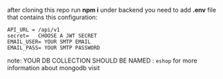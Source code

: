 after cloning this repo run **npm i** 
under backend you need to add **.env** file that contains this configuration:
```
API_URL = /api/v1
secret=   CHOOSE A JWT SECRET 
EMAIL_USER= YOUR SMTP EMAIL
EMAIL_PASS= YOUR SMTP PASSWORD
```

note: 
YOUR DB COLLECTION SHOULD BE NAMED : `eshop`
for more information about mongodb visit 
